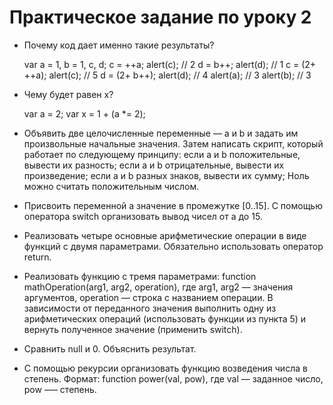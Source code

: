 # Практическое задание по уроку 2


- Почему код дает именно такие результаты?

	var a = 1, b = 1, c, d;
	c = ++a; alert(c);           // 2
	d = b++; alert(d);           // 1
	c = (2+ ++a); alert(c);      // 5
	d = (2+ b++); alert(d);      // 4
	alert(a);                    // 3
	alert(b);                    // 3
    
    
- Чему будет равен x? 

	var a = 2;
	var x = 1 + (a *= 2);
  
 - Объявить две целочисленные переменные — a и b и задать им произвольные начальные значения. Затем написать скрипт, который работает по следующему принципу:
	если a и b положительные, вывести их разность;
	если а и b отрицательные, вывести их произведение;
	если а и b разных знаков, вывести их сумму;
    Ноль можно считать положительным числом.

- Присвоить переменной а значение в промежутке [0..15]. С помощью оператора switch организовать вывод чисел от a до 15.

- Реализовать четыре основные арифметические операции в виде функций с двумя параметрами. Обязательно использовать оператор return.

- Реализовать функцию с тремя параметрами: function mathOperation(arg1, arg2, operation), где arg1, arg2 — значения аргументов, operation — строка с названием операции. В зависимости от переданного значения выполнить одну из арифметических операций (использовать функции из пункта 5) и вернуть полученное значение (применить switch).

- Сравнить null и 0. Объяснить результат.

- С помощью рекурсии организовать функцию возведения числа в степень. Формат: function power(val, pow), где val — заданное число, pow –— степень.



